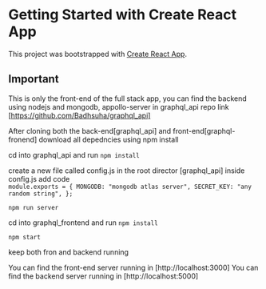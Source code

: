 # Getting Started with Create React App

This project was bootstrapped with [Create React App](https://github.com/facebook/create-react-app).

## Important

This is only the front-end of the full stack app, you can find the backend using nodejs and mongodb, appollo-server
in graphql_api repo link [https://github.com/Badhsuha/graphql_api]

After cloning both the back-end[graphql_api] and front-end[graphql-fronend] download all depedncies using npm install

cd into graphql_api and run
`npm install`

create a new file called config.js in the root director [graphql_api]
inside config.js add code  
 `module.exports = { MONGODB: "mongodb atlas server", SECRET_KEY: "any random string", };`

`npm run server`

cd into graphql_frontend and run
`npm install`

`npm start`

keep both fron and backend running

You can find the front-end server running in [http://localhost:3000]
You can find the backend server running in [http://localhost:5000]
